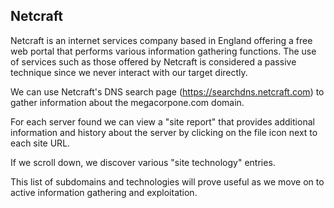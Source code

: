 ## Netcraft
Netcraft is an internet services company based in England offering a free web portal that performs various information gathering functions. The use of services such as those offered by Netcraft is considered a passive technique since we never interact with our target directly. 

We can use Netcraft's DNS search page (https://searchdns.netcraft.com) to gather information about the megacorpone.com domain. 

For each server found we can view a "site report" that provides additional information and history about the server by clicking on the file icon next to each site URL.

If we scroll down, we discover various "site technology" entries.

This list of subdomains and technologies will prove useful as we move on to active information gathering and exploitation. 

